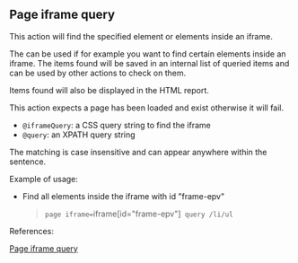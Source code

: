 ## Page iframe query

This action will find the specified element or elements inside an iframe.

The can be used if for example you want to find certain elements inside an iframe. The items found will be saved in an internal list of queried items and can be used by other actions to check on them.

Items found will also be displayed in the HTML report.

This action expects a page has been loaded and exist otherwise it will fail.

- `@iframeQuery`: a CSS query string to find the iframe
- `@query`: an XPATH query string

The matching is case insensitive and can appear anywhere within the sentence.

Example of usage:

- Find all elements inside the iframe with id "frame-epv"

    > `page iframe=`iframe[id="frame-epv"]` query /li/ul`


References:

[Page iframe query](https://github.com/DasAng/phobo-release/blob/master/docs/browser_actions.md#page--iframe-query)